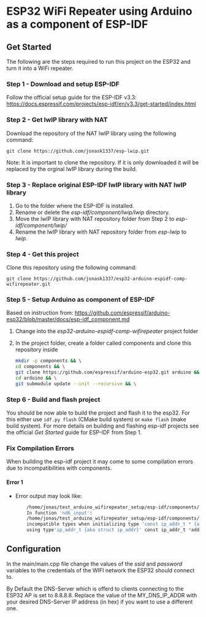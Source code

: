 # ESP32 WiFi Repeater using Arduino as a component of ESP-IDF 

## Get Started
The following are the steps required to run this project on the ESP32 and turn it into a WiFi repeater.
### Step 1 - Download and setup ESP-IDF
Follow the official setup guide for the ESP-IDF v3.3: https://docs.espressif.com/projects/esp-idf/en/v3.3/get-started/index.html
### Step 2 - Get lwIP library with NAT 
Download the repository of the NAT lwIP library using the following command:

`git clone https://github.com/jonask1337/esp-lwip.git`

Note: It is important to clone the repository. If it is only downloaded it will be replaced by the orginal lwIP library during the build.
### Step 3 - Replace original ESP-IDF lwIP library with NAT lwIP library
1. Go to the folder where the ESP-IDF is installed.
2. Rename or delete the *esp-idf/component/lwip/lwip* directory.
3. Move the lwIP library with NAT repository folder from Step 2 to *esp-idf/component/lwip/*
4. Rename the lwIP library with NAT repository folder from *esp-lwip* to *lwip*.
### Step 4 - Get this project
Clone this repository using the following command:

`git clone https://github.com/jonask1337/esp32-arduino-espidf-comp-wifirepeater.git`
### Step 5 - Setup Arduino as component of ESP-IDF 
Based on instruction from: https://github.com/espressif/arduino-esp32/blob/master/docs/esp-idf_component.md
1. Change into the *esp32-arduino-espidf-comp-wifirepeater* project folder
2. In the project folder, create a folder called components and clone this repository inside

    ```bash
    mkdir -p components && \
    cd components && \
    git clone https://github.com/espressif/arduino-esp32.git arduino && \
    cd arduino && \
    git submodule update --init --recursive && \

### Step 6 - Build and flash project
You should be now able to build the project and flash it to the esp32.
For this either use `idf.py flash` (CMake build system) or `make flash` (make build system).
For more details on building and flashing esp-idf projects see the official *Get Started* guide for ESP-IDF from Step 1.

### Fix Compilation Errors
When building the esp-idf project it may come to some compilation errors due to incompatibilities with components.

#### Error 1
- Error output may look like:
  ```bash
      /home/jonas/test_arduino_wifirepeater_setup/esp-idf/components/lwip/lwip/src/core/ipv6/nd6.c: 
      In function 'nd6_input': 
      /home/jonas/test_arduino_wifirepeater_setup/esp-idf/components/lwip/lwip/src/core/ipv6/nd6.c:565:39: error: 
      incompatible types when initializing type 'const ip_addr_t * {aka const struct ip_addr *}' 
      using type'ip_addr_t {aka struct ip_addr}' const ip_addr_t *addr = dns_getserver(s);
## Configuration
In the main/main.cpp file change the values of the *ssid* and *password* variables to the credentials of the WIFI network the ESP32 should connect to.

By Default the DNS-Server which is offerd to clients connecting to the ESP32 AP is set to 8.8.8.8. Replace the value of the MY_DNS_IP_ADDR with your desired DNS-Server IP address (in hex) if you want to use a different one.
